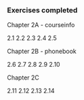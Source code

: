 ### Exercises completed
Chapter 2A - courseinfo

2.1 2.2 2.3 2.4 2.5

Chapter 2B - phonebook

2.6 2.7 2.8 2.9 2.10

Chapter 2C

2.11 2.12 2.13 2.14 